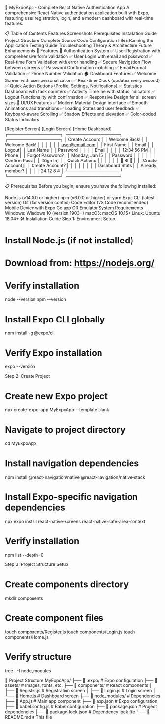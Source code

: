 📱 MyExpoApp - Complete React Native Authentication App
A comprehensive React Native authentication application built with Expo, featuring user registration, login, and a modern dashboard with real-time features.

📋 Table of Contents
Features
Screenshots
Prerequisites
Installation Guide
Project Structure
Complete Source Code
Configuration Files
Running the Application
Testing Guide
Troubleshooting
Theory & Architecture
Future Enhancements
🚀 Features
🔐 Authentication System
✅ User Registration with comprehensive form validation
✅ User Login with email and password
✅ Real-time Form Validation with error handling
✅ Secure Navigation Flow between screens
✅ Password Confirmation matching
✅ Email Format Validation
✅ Phone Number Validation
🏠 Dashboard Features
✅ Welcome Screen with user personalization
✅ Real-time Clock (updates every second)
✅ Quick Action Buttons (Profile, Settings, Notifications)
✅ Statistics Dashboard with task counters
✅ Activity Timeline with status indicators
✅ Logout Functionality with confirmation
✅ Responsive Design for all screen sizes
🎨 UI/UX Features
✅ Modern Material Design interface
✅ Smooth Animations and transitions
✅ Loading States and user feedback
✅ Keyboard-aware Scrolling
✅ Shadow Effects and elevation
✅ Color-coded Status Indicators



[Register Screen]     [Login Screen]       [Home Dashboard]
┌─────────────────┐   ┌─────────────────┐   ┌─────────────────┐
│  Create Account │   │  Welcome Back!  │   │ Welcome Back!   │
│                 │   │                 │   │ user@email.com  │
│ First Name      │   │ Email           │   │           Logout│
│ Last Name       │   │ Password        │   │                 │
│ Email           │   │                 │   │   12:34:56 PM   │
│ Phone           │   │ Forgot Password?│   │ Monday, Jan 15  │
│ Password        │   │                 │   │                 │
│ Confirm Pass    │   │   [Sign In]     │   │ Quick Actions   │
│                 │   │                 │   │ 👤 ⚙️ 🔔       │
│ [Create Account]│   │ Create Account? │   │                 │
│                 │   │                 │   │ Dashboard Stats │
│ Already member? │   │                 │   │ 24  12  8   4   │
└─────────────────┘   └─────────────────┘   └─────────────────┘

📋 Prerequisites
Before you begin, ensure you have the following installed:

Node.js (v14.0.0 or higher)
npm (v6.0.0 or higher) or yarn
Expo CLI (latest version)
Git (for version control)
Code Editor (VS Code recommended)
Mobile Device with Expo Go app OR Emulator
System Requirements
Windows: Windows 10 (version 1903+)
macOS: macOS 10.15+
Linux: Ubuntu 18.04+
🛠 Installation Guide
Step 1: Environment Setup
# Install Node.js (if not installed)
# Download from: https://nodejs.org/

# Verify installation
node --version
npm --version

# Install Expo CLI globally
npm install -g @expo/cli

# Verify Expo installation
expo --version


Step 2: Create Project
# Create new Expo project
npx create-expo-app MyExpoApp --template blank

# Navigate to project directory
cd MyExpoApp

# Install navigation dependencies
npm install @react-navigation/native @react-navigation/native-stack

# Install Expo-specific navigation dependencies
npx expo install react-native-screens react-native-safe-area-context

# Verify installation
npm list --depth=0



Step 3: Project Structure Setup
# Create components directory
mkdir components

# Create component files
touch components/Register.js
touch components/Login.js
touch components/Home.js

# Verify structure
tree . -I node_modules



📁 Project Structure
MyExpoApp/
├── 📁 .expo/                    # Expo configuration
├── 📁 assets/                   # Images, fonts, etc.
├── 📁 components/               # React components
│   ├── 📄 Register.js          # Registration screen
│   ├── 📄 Login.js             # Login screen
│   └── 📄 Home.js              # Dashboard screen
├── 📁 node_modules/            # Dependencies
├── 📄 App.js                   # Main app component
├── 📄 app.json                 # Expo configuration
├── 📄 babel.config.js          # Babel configuration
├── 📄 package.json             # Project dependencies
├── 📄 package-lock.json        # Dependency lock file
└── 📄 README.md               # This file



